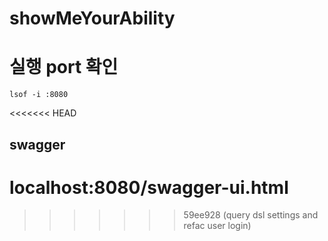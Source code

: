 # showMeYourAbility

# 실행 port 확인

```agsl
lsof -i :8080
```
<<<<<<< HEAD

## swagger

localhost:8080/swagger-ui.html
=======
>>>>>>> 59ee928 (query dsl settings and refac user login)
